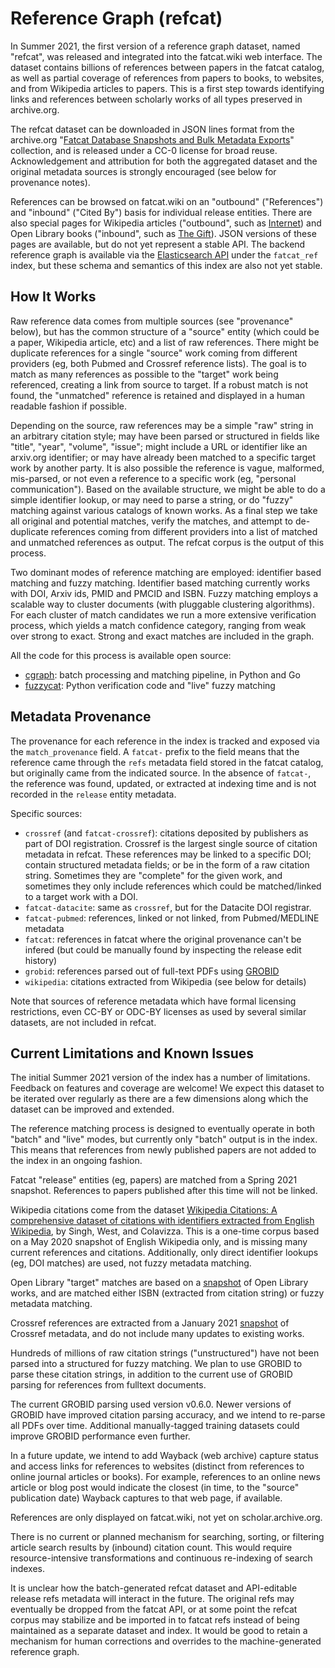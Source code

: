 
# Reference Graph (refcat)

In Summer 2021, the first version of a reference graph dataset, named "refcat",
was released and integrated into the fatcat.wiki web interface. The dataset
contains billions of references between papers in the fatcat catalog, as well
as partial coverage of references from papers to books, to websites, and from
Wikipedia articles to papers. This is a first step towards identifying links
and references between scholarly works of all types preserved in archive.org.

The refcat dataset can be downloaded in JSON lines format from the archive.org
"[Fatcat Database Snapshots and Bulk Metadata Exports](https://archive.org/details/fatcat_snapshots_and_exports)"
collection, and is released under a CC-0 license for broad reuse.
Acknowledgement and attribution for both the aggregated dataset and the
original metadata sources is strongly encouraged (see below for provenance
notes).

References can be browsed on fatcat.wiki on an "outbound" ("References") and
"inbound" ("Cited By") basis for individual release entities. There are also
special pages for Wikipedia articles ("outbound", such as
[Internet](https://fatcat.wiki/wikipedia/en:Internet/refs-out)) and Open
Library books ("inbound", such as [The
Gift](https://fatcat.wiki/openlibrary/OL2670078W/refs-in)). JSON versions of
these pages are available, but do not yet represent a stable API.  The backend
reference graph is available via the [Elasticsearch API](./search_api.md) under
the `fatcat_ref` index, but these schema and semantics of this index are also
not yet stable.


## How It Works

Raw reference data comes from multiple sources (see "provenance" below), but
has the common structure of a "source" entity (which could be a paper,
Wikipedia article, etc) and a list of raw references. There might be duplicate
references for a single "source" work coming from different providers (eg, both
Pubmed and Crossref reference lists). The goal is to match as many references
as possible to the "target" work being referenced, creating a link from source
to target. If a robust match is not found, the "unmatched" reference is
retained and displayed in a human readable fashion if possible.

Depending on the source, raw references may be a simple "raw" string in an
arbitrary citation style; may have been parsed or structured in fields like
"title", "year", "volume", "issue"; might include a URL or identifier like an
arxiv.org identifier; or may have already been matched to a specific target
work by another party. It is also possible the reference is vague, malformed,
mis-parsed, or not even a reference to a specific work (eg, "personal
communication"). Based on the available structure, we might be able to do a
simple identifier lookup, or may need to parse a string, or do "fuzzy" matching
against various catalogs of known works. As a final step we take all original
and potential matches, verify the matches, and attempt to de-duplicate
references coming from different providers into a list of matched and unmatched
references as output. The refcat corpus is the output of this process.

Two dominant modes of reference matching are employed: identifier based
matching and fuzzy matching. Identifier based matching currently works with
DOI, Arxiv ids, PMID and PMCID and ISBN. Fuzzy matching employs a scalable way
to cluster documents (with pluggable clustering algorithms). For each cluster
of match candidates we run a more extensive verification process, which yields
a match confidence category, ranging from weak over strong to exact. Strong and
exact matches are included in the graph.

All the code for this process is available open source:

- [cgraph](https://gitlab.com/internetarchive/cgraph): batch processing and matching pipeline, in Python and Go
- [fuzzycat](https://gitlab.com/internetarchive/fuzzycat): Python verification code and "live" fuzzy matching


## Metadata Provenance

The provenance for each reference in the index is tracked and exposed via the
`match_provenance` field. A `fatcat-` prefix to the field means that the
reference came through the `refs` metadata field stored in the fatcat catalog,
but originally came from the indicated source. In the absence of `fatcat-`, the
reference was found, updated, or extracted at indexing time and is not recorded
in the `release` entity metadata.

Specific sources:

* `crossref` (and `fatcat-crossref`): citations deposited by publishers as part
  of DOI registration. Crossref is the largest single source of citation
  metadata in refcat. These references may be linked to a specific DOI; contain
  structured metadata fields; or be in the form of a raw citation string.
  Sometimes they are "complete" for the given work, and sometimes they only
  include references which could be matched/linked to a target work with a DOI.
* `fatcat-datacite`: same as `crossref`, but for the Datacite DOI registrar.
* `fatcat-pubmed`: references, linked or not linked, from Pubmed/MEDLINE
  metadata
* `fatcat`: references in fatcat where the original provenance can't be infered
  (but could be manually found by inspecting the release edit history)
* `grobid`: references parsed out of full-text PDFs using
  [GROBID](https://github.com/kermitt2/grobid)
* `wikipedia`: citations extracted from Wikipedia (see below for details)

Note that sources of reference metadata which have formal licensing
restrictions, even CC-BY or ODC-BY licenses as used by several similar
datasets, are not included in refcat.


## Current Limitations and Known Issues

The initial Summer 2021 version of the index has a number of limitations.
Feedback on features and coverage are welcome! We expect this dataset to be
iterated over regularly as there are a few
dimensions along which the dataset can be improved and extended.

The reference matching process is designed to eventually operate in both
"batch" and "live" modes, but currently only "batch" output is in the index.
This means that references from newly published papers are not added to the
index in an ongoing fashion.

Fatcat "release" entities (eg, papers) are matched from a Spring 2021 snapshot.
References to papers published after this time will not be linked.

Wikipedia citations come from the dataset [Wikipedia Citations: A comprehensive
dataset of citations with identifiers extracted from English
Wikipedia](https://zenodo.org/record/3940692), by Singh, West, and Colavizza.
This is a one-time corpus based on a May 2020 snapshot of English Wikipedia
only, and is missing many current references and citations. Additionally, only
direct identifier lookups (eg, DOI matches) are used, not fuzzy metadata
matching.

Open Library "target" matches are based on a
[snapshot](https://openlibrary.org/developers/dumps) of Open Library works, and
are matched either ISBN (extracted from citation string) or fuzzy metadata
matching.

Crossref references are extracted from a January 2021
[snapshot](https://archive.org/details/crossref_doi_dump_2021-01) of Crossref
metadata, and do not include many updates to existing works.

Hundreds of millions of raw citation strings ("unstructured") have not been
parsed into a structured for fuzzy matching. We plan to use GROBID to parse
these citation strings, in addition to the current use of GROBID parsing for
references from fulltext documents.

The current GROBID parsing used version v0.6.0. Newer versions of GROBID have
improved citation parsing accuracy, and we intend to re-parse all PDFs over
time. Additional manually-tagged training datasets could improve GROBID
performance even further.

In a future update, we intend to add Wayback (web archive) capture status and
access links for references to websites (distinct from references to online
journal articles or books). For example, references to an online news article
or blog post would indicate the closest (in time, to the "source" publication
date) Wayback captures to that web page, if available.

References are only displayed on fatcat.wiki, not yet on scholar.archive.org.

There is no current or planned mechanism for searching, sorting, or filtering
article search results by (inbound) citation count. This would require
resource-intensive transformations and continuous re-indexing of search
indexes.

It is unclear how the batch-generated refcat dataset and API-editable release
refs metadata will interact in the future. The original refs may eventually be
dropped from the fatcat API, or at some point the refcat corpus may stabilize
and be imported in to fatcat refs instead of being maintained as a separate
dataset and index. It would be good to retain a mechanism for human corrections
and overrides to the machine-generated reference graph.


